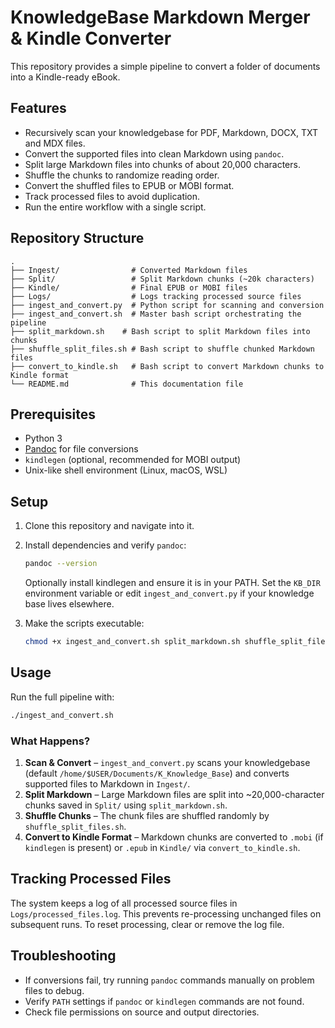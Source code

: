 # KnowledgeBase Markdown Merger & Kindle Converter

This repository provides a simple pipeline to convert a folder of documents into a Kindle-ready eBook.

## Features

- Recursively scan your knowledgebase for PDF, Markdown, DOCX, TXT and MDX files.
- Convert the supported files into clean Markdown using `pandoc`.
- Split large Markdown files into chunks of about 20,000 characters.
- Shuffle the chunks to randomize reading order.
- Convert the shuffled files to EPUB or MOBI format.
- Track processed files to avoid duplication.
- Run the entire workflow with a single script.

## Repository Structure

```text
.
├── Ingest/                # Converted Markdown files
├── Split/                 # Split Markdown chunks (~20k characters)
├── Kindle/                # Final EPUB or MOBI files
├── Logs/                  # Logs tracking processed source files
├── ingest_and_convert.py  # Python script for scanning and conversion
├── ingest_and_convert.sh  # Master bash script orchestrating the pipeline
├── split_markdown.sh    # Bash script to split Markdown files into chunks
├── shuffle_split_files.sh # Bash script to shuffle chunked Markdown files
├── convert_to_kindle.sh   # Bash script to convert Markdown chunks to Kindle format
└── README.md              # This documentation file
```

## Prerequisites

- Python 3
- [Pandoc](https://pandoc.org/installing.html) for file conversions
- `kindlegen` (optional, recommended for MOBI output)
- Unix-like shell environment (Linux, macOS, WSL)

## Setup

1. Clone this repository and navigate into it.
2. Install dependencies and verify `pandoc`:

   ```bash
   pandoc --version
   ```

   Optionally install kindlegen and ensure it is in your PATH. Set the `KB_DIR` environment variable or edit `ingest_and_convert.py` if your knowledge base lives elsewhere.

3. Make the scripts executable:

   ```bash
   chmod +x ingest_and_convert.sh split_markdown.sh shuffle_split_files.sh convert_to_kindle.sh
   ```

## Usage

Run the full pipeline with:
```bash
./ingest_and_convert.sh
```

### What Happens?

1. **Scan & Convert** – `ingest_and_convert.py` scans your knowledgebase (default `/home/$USER/Documents/K_Knowledge_Base`) and converts supported files to Markdown in `Ingest/`.
2. **Split Markdown** – Large Markdown files are split into ~20,000-character chunks saved in `Split/` using `split_markdown.sh`.
3. **Shuffle Chunks** – The chunk files are shuffled randomly by `shuffle_split_files.sh`.
4. **Convert to Kindle Format** – Markdown chunks are converted to `.mobi` (if `kindlegen` is present) or `.epub` in `Kindle/` via `convert_to_kindle.sh`.

## Tracking Processed Files

The system keeps a log of all processed source files in `Logs/processed_files.log`. This prevents re-processing unchanged files on subsequent runs. To reset processing, clear or remove the log file.

## Troubleshooting

- If conversions fail, try running `pandoc` commands manually on problem files to debug.
- Verify `PATH` settings if `pandoc` or `kindlegen` commands are not found.
- Check file permissions on source and output directories.

